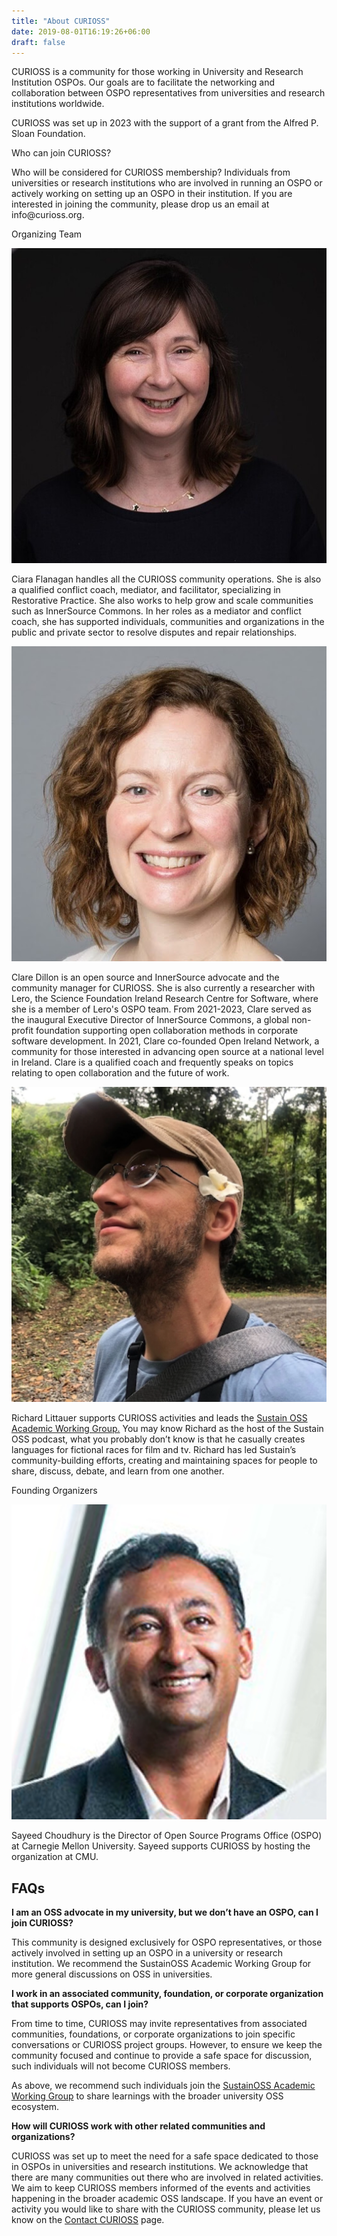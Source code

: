 ```yaml
---
title: "About CURIOSS"
date: 2019-08-01T16:19:26+06:00
draft: false
---
```

CURIOSS is a community for those working in University and Research Institution OSPOs. Our goals are to facilitate the networking and collaboration between OSPO representatives from universities and research institutions worldwide.

CURIOSS was set up in 2023 with the support of a grant from the Alfred P. Sloan Foundation. 

<div >
<p class="h1 row text-center justify-content-md-center">Who can join CURIOSS?</p>
Who will be considered for CURIOSS membership? Individuals from universities or research institutions who are involved in running an OSPO or actively working on setting up an OSPO in their institution. If you are interested in joining the community, please drop us an email at info@curioss.org.
</div>

<div class="row text-center justify-content-md-center" id="team">
  <div class="col-sm-12">
    <p class="h1">Organizing Team</p>
  </div>
  <div class="col-12 col-sm-6">
    <div class="row">
      <div class="col-6 offset-3">
        <img src="/images/about/team/ciara.png" alt="Ciara Flanagan"/>
      </div>
    </div>
    <p>Ciara Flanagan handles all the CURIOSS community operations. She is also a qualified conflict coach, mediator, and facilitator, specializing in Restorative Practice. She also works to help grow and scale communities such as InnerSource Commons.
    In her roles as a mediator and conflict coach, she has supported individuals, communities and organizations in the public and private sector to resolve disputes and repair relationships.
    </p>
  </div>
  <div class="col-12 col-sm-6">
    <div class="row">
      <div class="col-6 offset-3">
        <img src="/images/about/team/clare.png" alt="Clare Dillon"/>
      </div>
    </div>
    <p>Clare Dillon is an open source and InnerSource advocate and the community manager for CURIOSS. She is also currently a researcher with Lero, the Science Foundation Ireland Research Centre for Software, where she is a member of Lero's OSPO team. From 2021-2023, Clare served as the inaugural Executive Director of InnerSource Commons, a global non-profit foundation supporting open collaboration methods in corporate software development. In 2021, Clare co-founded Open Ireland Network, a community for those interested in advancing open source at a national level in Ireland. Clare is a qualified coach and frequently speaks on topics relating to open collaboration and the future of work.
    </p>
  </div>
  <div class="col-12 col-sm-6">
    <div class="row">
      <div class="col-6 offset-3">
        <img src="/images/about/team/richard.png" alt="Richard Littauer"/>
      </div>
    </div>
    <p>Richard Littauer supports CURIOSS activities and leads the <a href="https://sustainoss.org/working-groups/academic-projects/" target="_blank">Sustain OSS Academic Working Group.</a> You may know Richard as the host of the Sustain OSS podcast, what you probably don’t know is that he casually creates languages for fictional races for film and tv. Richard has led Sustain’s community-building efforts, creating and maintaining spaces for people to share, discuss, debate, and learn from one another. 
    </p>
  </div>
</div>
<div class="row text-center justify-content-md-center" id="founding-team">
  <div class="col-12 col-sm-6">
    <p class="h2">Founding Organizers</p>
  </div>
  <div class="row">
      <div class="col-6 offset-3">
        <img src="/images/about/team/sc.png" alt="Sayeed Choudhury"/>
      </div>
    </div>
    <p class="row text-center justify-content-md-center">Sayeed Choudhury is the Director of Open Source Programs Office (OSPO) at Carnegie Mellon University. Sayeed supports CURIOSS by hosting the organization at CMU.
    </p>
</div>
</div>

## FAQs


<b>I am an OSS advocate in my university, but we don’t have an OSPO, can I join CURIOSS? </b>

This community is designed exclusively for OSPO representatives, or those actively involved in setting up an OSPO in a university or research institution. We recommend the SustainOSS Academic Working Group for more general discussions on OSS in universities.  

<b>I work in an associated community, foundation, or corporate organization that supports OSPOs, can I join?</b> 

From time to time, CURIOSS may invite representatives from associated communities, foundations, or corporate organizations to join specific conversations or CURIOSS project groups. However, to ensure we keep the community focused and continue to provide a safe space for discussion, such individuals will not become CURIOSS members.

  As above, we recommend such individuals join the [SustainOSS Academic Working Group](https://sustainoss.org/working-groups/academic-projects/) to share learnings with the broader university OSS ecosystem.

<b>How will CURIOSS work with other related communities and organizations?</b>

CURIOSS was set up to meet the need for a safe space dedicated to those in OSPOs in universities and research institutions. We acknowledge that there are many communities out there who are involved in related activities. We aim to keep CURIOSS members informed of the events and activities happening in the broader academic OSS landscape. If you have an event or activity you would like to share with the CURIOSS community, please let us know on the <a href="/about/contact/">Contact CURIOSS</a> page.


